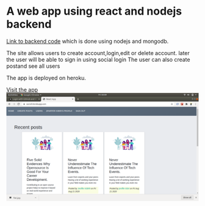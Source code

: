 # A web app using react and nodejs backend

[Link to backend code](https://github.com/jenniekibiri/nodejsbackend)
which is done using nodejs and mongodb.

The site allows users to create account,login,edit or delete account.
later the user will be able to sign in using social login
The user can also create postand see all users

The app is deployed on heroku.

[Visit the app](https://socioh.herokuapp.com/)
![site image](src/images/Screenshot.png)
